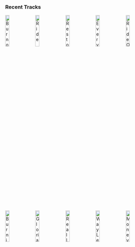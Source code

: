 ### Recent Tracks
[<img src='https://lastfm.freetls.fastly.net/i/u/300x300/43f3e527b2dcf335f3c943bc635262f1.jpg' width='16%' height='16%' alt='Burnout'>](https://www.last.fm/music/john%2beatherly/_/burnout)&nbsp;&nbsp;&nbsp;&nbsp;[<img src='https://lastfm.freetls.fastly.net/i/u/300x300/2c55917f6745edeb05857a8818e99cc8.png' width='16%' height='16%' alt='Ride'>](https://www.last.fm/music/twenty%2bone%2bpilots/_/ride)&nbsp;&nbsp;&nbsp;&nbsp;[<img src='https://lastfm.freetls.fastly.net/i/u/300x300/2a96cbd8b46e442fc41c2b86b821562f.png' width='16%' height='16%' alt='Rest of Our Lives'>](https://www.last.fm/music/the%2blight%2bthe%2bheat/_/rest%2bof%2bour%2blives)&nbsp;&nbsp;&nbsp;&nbsp;[<img src='https://lastfm.freetls.fastly.net/i/u/300x300/dcd9b642fec54a00a4cb310fd9775608.jpg' width='16%' height='16%' alt='Everybody Wants to Rule the World'>](https://www.last.fm/music/tears%2bfor%2bfears/_/everybody%2bwants%2bto%2brule%2bthe%2bworld)&nbsp;&nbsp;&nbsp;&nbsp;[<img src='https://lastfm.freetls.fastly.net/i/u/300x300/c0ea397120769654e3ad50d94e709abb.jpg' width='16%' height='16%' alt='Ride Or Die (feat. Foster the People)'>](https://www.last.fm/music/the%2bknocks/_/ride%2bor%2bdie%2b%2528feat.%2bfoster%2bthe%2bpeople%2529)&nbsp;&nbsp;&nbsp;&nbsp;<br>[<img src='https://lastfm.freetls.fastly.net/i/u/300x300/cd879ab7491b45f4c5cd14bb9a1e5e05.png' width='16%' height='16%' alt='Burning Gold'>](https://www.last.fm/music/christina%2bperri/_/burning%2bgold)&nbsp;&nbsp;&nbsp;&nbsp;[<img src='https://lastfm.freetls.fastly.net/i/u/300x300/8dc67dfb14b437a6332575afe3a4e6df.jpg' width='16%' height='16%' alt='Gloria'>](https://www.last.fm/music/the%2blumineers/_/gloria)&nbsp;&nbsp;&nbsp;&nbsp;[<img src='https://lastfm.freetls.fastly.net/i/u/300x300/8a2a97da85518e3c5b83bd758535c81c.jpg' width='16%' height='16%' alt='Real Long Time'>](https://www.last.fm/music/white%2breaper/_/real%2blong%2btime)&nbsp;&nbsp;&nbsp;&nbsp;[<img src='https://lastfm.freetls.fastly.net/i/u/300x300/c2ba683b3b9621ea6e25893182298036.jpg' width='16%' height='16%' alt='Way Less Sad'>](https://www.last.fm/music/ajr/_/way%2bless%2bsad)&nbsp;&nbsp;&nbsp;&nbsp;[<img src='https://lastfm.freetls.fastly.net/i/u/300x300/00b66e876b2f45e8b682f7005fe056ea.jpg' width='16%' height='16%' alt='MoneyGrabber'>](https://www.last.fm/music/fitz%2band%2bthe%2btantrums/_/moneygrabber)&nbsp;&nbsp;&nbsp;&nbsp;<br>